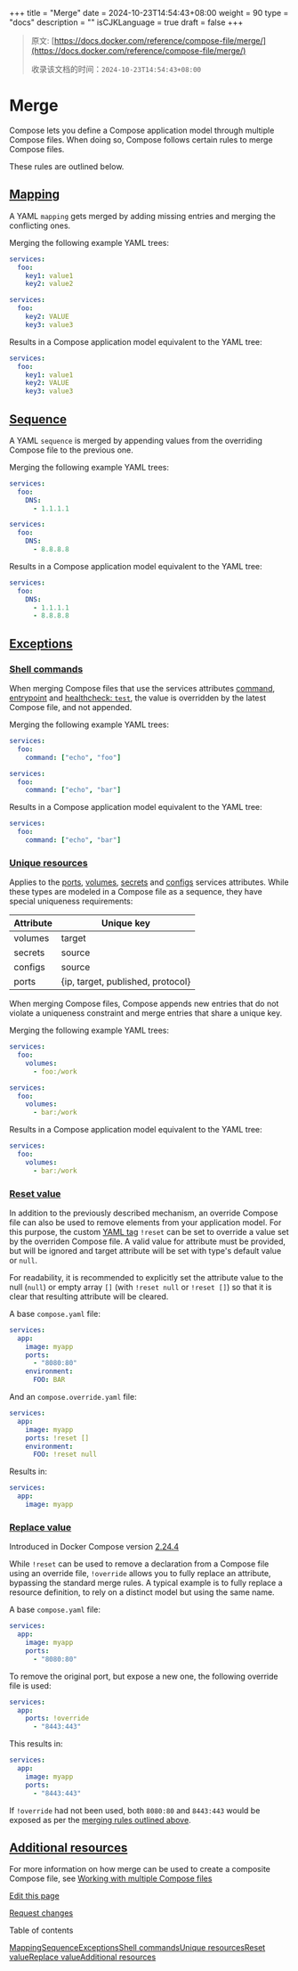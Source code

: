 +++
title = "Merge"
date = 2024-10-23T14:54:43+08:00
weight = 90
type = "docs"
description = ""
isCJKLanguage = true
draft = false
+++

> 原文: [https://docs.docker.com/reference/compose-file/merge/](https://docs.docker.com/reference/compose-file/merge/)
>
> 收录该文档的时间：`2024-10-23T14:54:43+08:00`

# Merge

Compose lets you define a Compose application model through multiple Compose files. When doing so, Compose follows certain rules to merge Compose files.

These rules are outlined below.

## [Mapping](https://docs.docker.com/reference/compose-file/merge/#mapping)

A YAML `mapping` gets merged by adding missing entries and merging the conflicting ones.

Merging the following example YAML trees:



```yaml
services:
  foo:
    key1: value1
    key2: value2
```



```yaml
services:
  foo:
    key2: VALUE
    key3: value3
```

Results in a Compose application model equivalent to the YAML tree:



```yaml
services:
  foo:
    key1: value1
    key2: VALUE
    key3: value3
```

## [Sequence](https://docs.docker.com/reference/compose-file/merge/#sequence)

A YAML `sequence` is merged by appending values from the overriding Compose file to the previous one.

Merging the following example YAML trees:



```yaml
services:
  foo:
    DNS:
      - 1.1.1.1
```



```yaml
services:
  foo:
    DNS: 
      - 8.8.8.8
```

Results in a Compose application model equivalent to the YAML tree:



```yaml
services:
  foo:
    DNS:
      - 1.1.1.1
      - 8.8.8.8
```

## [Exceptions](https://docs.docker.com/reference/compose-file/merge/#exceptions)

### [Shell commands](https://docs.docker.com/reference/compose-file/merge/#shell-commands)

When merging Compose files that use the services attributes [command](https://docs.docker.com/reference/compose-file/services/#command), [entrypoint](https://docs.docker.com/reference/compose-file/services/#entrypoint) and [healthcheck: `test`](https://docs.docker.com/reference/compose-file/services/#healthcheck), the value is overridden by the latest Compose file, and not appended.

Merging the following example YAML trees:



```yaml
services:
  foo:
    command: ["echo", "foo"]
```



```yaml
services:
  foo:
    command: ["echo", "bar"]
```

Results in a Compose application model equivalent to the YAML tree:



```yaml
services:
  foo:
    command: ["echo", "bar"]
```

### [Unique resources](https://docs.docker.com/reference/compose-file/merge/#unique-resources)

Applies to the [ports](https://docs.docker.com/reference/compose-file/services/#ports), [volumes](https://docs.docker.com/reference/compose-file/services/#volumes), [secrets](https://docs.docker.com/reference/compose-file/services/#secrets) and [configs](https://docs.docker.com/reference/compose-file/services/#configs) services attributes. While these types are modeled in a Compose file as a sequence, they have special uniqueness requirements:

| Attribute | Unique key                        |
| --------- | --------------------------------- |
| volumes   | target                            |
| secrets   | source                            |
| configs   | source                            |
| ports     | {ip, target, published, protocol} |

When merging Compose files, Compose appends new entries that do not violate a uniqueness constraint and merge entries that share a unique key.

Merging the following example YAML trees:



```yaml
services:
  foo:
    volumes:
      - foo:/work
```



```yaml
services:
  foo:
    volumes:
      - bar:/work
```

Results in a Compose application model equivalent to the YAML tree:



```yaml
services:
  foo:
    volumes:
      - bar:/work
```

### [Reset value](https://docs.docker.com/reference/compose-file/merge/#reset-value)

In addition to the previously described mechanism, an override Compose file can also be used to remove elements from your application model. For this purpose, the custom [YAML tag](https://yaml.org/spec/1.2.2/#24-tags) `!reset` can be set to override a value set by the overriden Compose file. A valid value for attribute must be provided, but will be ignored and target attribute will be set with type's default value or `null`.

For readability, it is recommended to explicitly set the attribute value to the null (`null`) or empty array `[]` (with `!reset null` or `!reset []`) so that it is clear that resulting attribute will be cleared.

A base `compose.yaml` file:



```yaml
services:
  app:
    image: myapp
    ports:
      - "8080:80" 
    environment:
      FOO: BAR           
```

And an `compose.override.yaml` file:



```yaml
services:
  app:
    image: myapp
    ports: !reset []
    environment:
      FOO: !reset null
```

Results in:



```yaml
services:
  app:
    image: myapp
```

### [Replace value](https://docs.docker.com/reference/compose-file/merge/#replace-value)

Introduced in Docker Compose version [2.24.4](https://docs.docker.com/compose/releases/release-notes/#2244)

While `!reset` can be used to remove a declaration from a Compose file using an override file, `!override` allows you to fully replace an attribute, bypassing the standard merge rules. A typical example is to fully replace a resource definition, to rely on a distinct model but using the same name.

A base `compose.yaml` file:



```yaml
services:
  app:
    image: myapp
    ports:
      - "8080:80"            
```

To remove the original port, but expose a new one, the following override file is used:



```yaml
services:
  app:
    ports: !override
      - "8443:443" 
```

This results in:



```yaml
services:
  app:
    image: myapp
    ports:
      - "8443:443" 
```

If `!override` had not been used, both `8080:80` and `8443:443` would be exposed as per the [merging rules outlined above](https://docs.docker.com/reference/compose-file/merge/#sequence).

## [Additional resources](https://docs.docker.com/reference/compose-file/merge/#additional-resources)

For more information on how merge can be used to create a composite Compose file, see [Working with multiple Compose files](https://docs.docker.com/compose/how-tos/multiple-compose-files/)

[Edit this page](https://github.com/docker/docs/edit/main/content/reference/compose-file/merge.md)

[Request changes](https://github.com/docker/docs/issues/new?template=doc_issue.yml&location=https%3a%2f%2fdocs.docker.com%2freference%2fcompose-file%2fmerge%2f&labels=status%2Ftriage)

Table of contents

[Mapping](https://docs.docker.com/reference/compose-file/merge/#mapping)[Sequence](https://docs.docker.com/reference/compose-file/merge/#sequence)[Exceptions](https://docs.docker.com/reference/compose-file/merge/#exceptions)[Shell commands](https://docs.docker.com/reference/compose-file/merge/#shell-commands)[Unique resources](https://docs.docker.com/reference/compose-file/merge/#unique-resources)[Reset value](https://docs.docker.com/reference/compose-file/merge/#reset-value)[Replace value](https://docs.docker.com/reference/compose-file/merge/#replace-value)[Additional resources](https://docs.docker.com/reference/compose-file/merge/#additional-resources)
